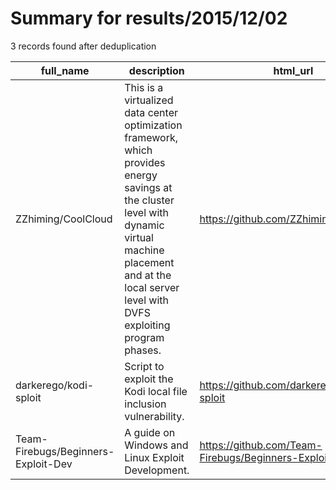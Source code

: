 
# Summary for results/2015/12/02
    
3 records found after deduplication

| full_name | description | html_url | matched_list | matched_count | pushed_at | size | stargazers_count | language | forks_count | vul_ids |
|-------------------------------------|------------------------------------------------------------------------------------------------------------------------------------------------------------------------------------------------------------------------|--------------------------------------------------------|-----------------------|-----------------|---------------------------|--------|--------------------|------------|---------------|-----------|
| ZZhiming/CoolCloud | This is a virtualized data center optimization framework, which provides energy savings at the cluster level with dynamic virtual machine placement and at the local server level with DVFS exploiting program phases. | https://github.com/ZZhiming/CoolCloud | ['exploit'] | 1 | 2015-12-02 05:05:22+00:00 | 3174 | 1 | C | 1 | [] |
| darkerego/kodi-sploit | Script to exploit the Kodi local file inclusion vulnerability. | https://github.com/darkerego/kodi-sploit | ['exploit', 'sploit'] | 2 | 2015-12-02 22:02:53+00:00 | 4 | 0 | Shell | 1 | [] |
| Team-Firebugs/Beginners-Exploit-Dev | A guide on Windows and Linux Exploit Development. | https://github.com/Team-Firebugs/Beginners-Exploit-Dev | ['exploit'] | 1 | 2015-12-02 20:56:01+00:00 | 3 | 0 | | 0 | [] |

